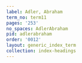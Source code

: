 ```yaml
---
label: Adler, Abraham
term_no: term11
pages: '253'
no_spaces: AdlerAbraham
pid: adlerabraham
order: '0012'
layout: generic_index_term
collection: index-headings
---
```


